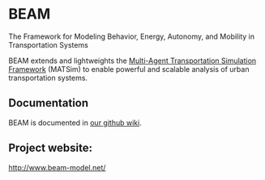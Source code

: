 # BEAM

The Framework for Modeling Behavior, Energy, Autonomy, and Mobility in Transportation Systems

BEAM extends and lightweights the [Multi-Agent Transportation Simulation Framework](https://github.com/matsim-org/matsim) (MATSim)
to enable powerful and scalable analysis of urban transportation systems.

## Documentation
BEAM is documented in [our github wiki](https://github.com/colinsheppard/beam/wiki).

## Project website: 
http://www.beam-model.net/
